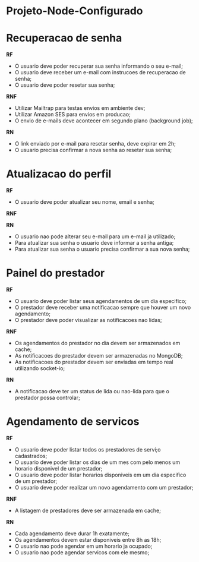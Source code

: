 # Projeto-Node-Configurado

# Recuperacao de senha

**RF**

- O usuario deve poder recuperar sua senha informando o seu e-mail;
- O usuario deve receber um e-mail com instrucoes de recuperacao de senha;
- O usuario deve poder resetar sua senha;

**RNF**

- Utilizar Mailtrap para testas envios em ambiente dev;
- Utilizar Amazon SES para envios em producao;
- O envio de e-mails deve acontecer em segundo plano (background job);

**RN**

- O link enviado por e-mail para resetar senha, deve expirar em 2h;
- O usuario precisa confirmar a nova senha ao resetar sua senha;

# Atualizacao do perfil

**RF**

- O usuario deve poder atualizar seu nome, email e senha;

**RNF**

**RN**

- O usuario nao pode alterar seu e-mail para um e-mail ja utilizado;
- Para atualizar sua senha o usuario deve informar a senha antiga;
- Para atualizar sua senha o usuario precisa confirmar a sua nova senha;

# Painel do prestador

**RF**

- O usuario deve poder listar seus agendamentos de um dia especifico;
- O prestador deve receber uma notificacao sempre que houver um novo agendamento;
- O prestador deve poder visualizar as notificacoes nao lidas;

**RNF**

- Os agendamentos do prestador no dia devem ser armazenados em cache;
- As notificacoes do prestador devem ser armazenadas no MongoDB;
- As notificacoes do prestador devem ser enviadas em tempo real utilizando socket-io;

**RN**

- A notificacao deve ter um status de lida ou nao-lida para que o prestador possa controlar;

# Agendamento de servicos

**RF**

- O usuario deve poder listar todos os prestadores de servi;o cadastrados;
- O usuario deve poder listar os dias de um mes com pelo menos um horario disponivel de um prestador;
- O usuario deve poder listar horarios disponiveis em um dia especifico de um prestador;
- O usuario deve poder realizar um novo agendamento com um prestador;

**RNF**

- A listagem de prestadores deve ser armazenada em cache;

**RN**

- Cada agendamento deve durar 1h exatamente;
- Os agendamentos devem estar disponiveis entre 8h as 18h;
- O usuario nao pode agendar em um horario ja ocupado;
- O usuario nao pode agendar servicos com ele mesmo;
